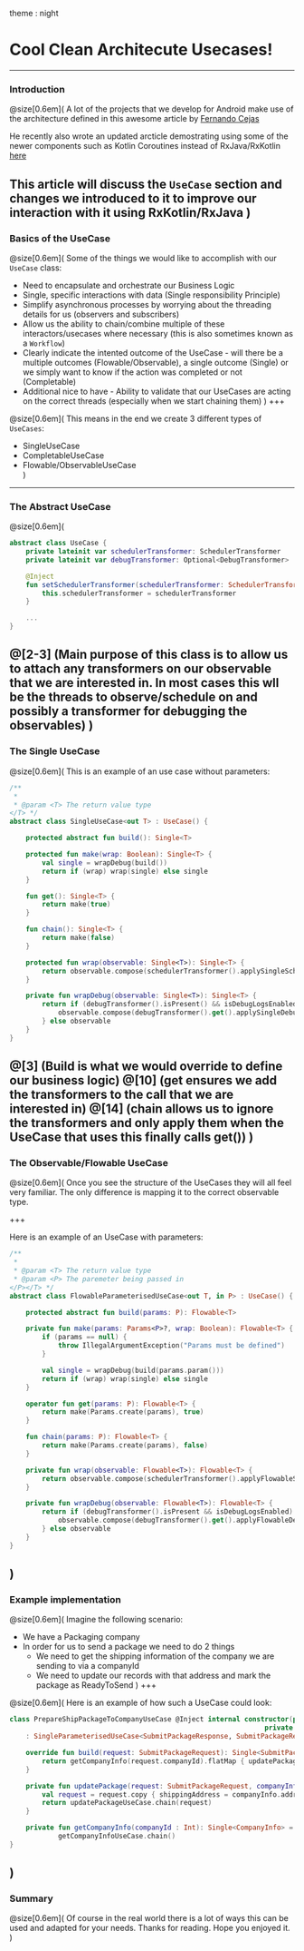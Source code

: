 theme : night

# Cool Clean Architecute Usecases!

---

### Introduction

@size[0.6em](
A lot of the projects that we develop for Android make use of the architecture defined in this awesome article by [Fernando Cejas](https://fernandocejas.com/2015/07/18/architecting-android-the-evolution/)

He recently also wrote an updated arcticle demostrating using some of the newer components such as Kotlin Coroutines instead of RxJava/RxKotlin [here](https://fernandocejas.com/2018/05/07/architecting-android-reloaded/)

This article will discuss the `UseCase` section and changes we introduced to it to improve our interaction with it using RxKotlin/RxJava
)
---

### Basics of the UseCase

@size[0.6em](
Some of the things we would like to accomplish with our `UseCase` class:
- Need to encapsulate and orchestrate our Business Logic 
- Single, specific interactions with data (Single responsibility Principle)
- Simplify asynchronous processes by worrying about the threading details for us (observers and subscribers)
- Allow us the ability to chain/combine multiple of these interactors/usecases where necessary (this is also sometimes known as a `Workflow`)
- Clearly indicate the intented outcome of the UseCase - will there be a multiple outcomes (Flowable/Observable), a single outcome (Single) or we simply want to know if the action was completed or not (Completable)
- Additional nice to have - Ability to validate that our UseCases are acting on the correct threads (especially when we start chaining them)
)
+++

@size[0.6em](
This means in the end we create 3 different types of `UseCases`:
- SingleUseCase 
- CompletableUseCase
- Flowable/ObservableUseCase  
)

---

### The Abstract UseCase
@size[0.6em](
```kotlin
abstract class UseCase {
    private lateinit var schedulerTransformer: SchedulerTransformer
    private lateinit var debugTransformer: Optional<DebugTransformer>

    @Inject
    fun setSchedulerTransformer(schedulerTransformer: SchedulerTransformer) {
        this.schedulerTransformer = schedulerTransformer
    }

    ...
}
```
@[2-3] (Main purpose of this class is to allow us to attach any transformers on our observable that we are interested in. In most cases this wll be the threads to observe/schedule on and possibly a transformer for debugging the observables)
)
---

### The Single UseCase
@size[0.6em](
This is an example of an use case without parameters:

```kotlin
/**
 *
 * @param <T> The return value type
</T> */
abstract class SingleUseCase<out T> : UseCase() {

    protected abstract fun build(): Single<T>

    protected fun make(wrap: Boolean): Single<T> {
        val single = wrapDebug(build())
        return if (wrap) wrap(single) else single
    }

    fun get(): Single<T> {
        return make(true)
    }

    fun chain(): Single<T> {
        return make(false)
    }

    protected fun wrap(observable: Single<T>): Single<T> {
        return observable.compose(schedulerTransformer().applySingleSchedulers())
    }

    private fun wrapDebug(observable: Single<T>): Single<T> {
        return if (debugTransformer().isPresent() && isDebugLogsEnabled()) {
            observable.compose(debugTransformer().get().applySingleDebugger(getClass().getSimpleName()))
        } else observable
    }
}
```
@[3] (Build is what we would override to define our business logic)
@[10] (get ensures we add the transformers to the call that we are interested in)
@[14] (chain allows us to ignore the transformers and only apply them when the UseCase that uses this finally calls get())
)
---

### The Observable/Flowable UseCase
@size[0.6em](
Once you see the structure of the UseCases they will all feel very familiar. The only difference is mapping it to the correct observable type.

+++

Here is an example of an UseCase with parameters:

```kotlin
/**
 *
 * @param <T> The return value type
 * @param <P> The paremeter being passed in
</P></T> */
abstract class FlowableParameterisedUseCase<out T, in P> : UseCase() {

    protected abstract fun build(params: P): Flowable<T>

    private fun make(params: Params<P>?, wrap: Boolean): Flowable<T> {
        if (params == null) {
            throw IllegalArgumentException("Params must be defined")
        }

        val single = wrapDebug(build(params.param()))
        return if (wrap) wrap(single) else single
    }

    operator fun get(params: P): Flowable<T> {
        return make(Params.create(params), true)
    }

    fun chain(params: P): Flowable<T> {
        return make(Params.create(params), false)
    }

    private fun wrap(observable: Flowable<T>): Flowable<T> {
        return observable.compose(schedulerTransformer().applyFlowableSchedulers())
    }

    private fun wrapDebug(observable: Flowable<T>): Flowable<T> {
        return if (debugTransformer().isPresent && isDebugLogsEnabled) {
            observable.compose(debugTransformer().get().applyFlowableDebugger(javaClass.simpleName))
        } else observable
    }
}
```
)
---

### Example implementation
@size[0.6em](
Imagine the following scenario:
- We have a Packaging company
- In order for us to send a package we need to do 2 things
  - We need to get the shipping information of the company we are sending to via a companyId
  - We need to update our records with that address and mark the package as ReadyToSend
)
+++

@size[0.6em](
Here is an example of how such a UseCase could look:

```kotlin
class PrepareShipPackageToCompanyUseCase @Inject internal constructor(private val getCompanyInfoUseCase: GetCompanyInfoUseCase, 
                                                               private val updatePackageUseCase: UpdatePackageUseCase)
    : SingleParameterisedUseCase<SubmitPackageResponse, SubmitPackageRequest>() {

    override fun build(request: SubmitPackageRequest): Single<SubmitPackageResponse> {
        return getCompanyInfo(request.companyId).flatMap { updatePackage(request, it)  }
    }

    private fun updatePackage(request: SubmitPackageRequest, companyInfo : CompanyInfo): Single<SubmitPackageResponse> {
        val request = request.copy { shippingAddress = companyInfo.address }
        return updatePackageUseCase.chain(request)
    }

    private fun getCompanyInfo(companyId : Int): Single<CompanyInfo> =
            getCompanyInfoUseCase.chain()
}
```
)
---

### Summary
@size[0.6em](
Of course in the real world there is a lot of ways this can be used and adapted for your needs. Thanks for reading. Hope you enjoyed it.
)